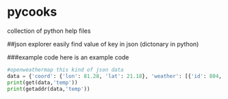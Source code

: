 # pycooks
collection of python help files

##json explorer
easily find value of key in json (dictonary in python)

###example code
here is an example code

```python
#openweathermap this kind of json data
data = {'coord': {'lon': 81.28, 'lat': 21.18}, 'weather': [{'id': 804, 'main': 'Clouds', 'description': 'overcast clouds', 'icon': '04n'}], 'base': 'stations', 'main': {'temp': 292.91, 'feels_like': 292.02, 'temp_min': 292.91, 'temp_max': 292.91, 'pressure': 1018, 'humidity': 67, 'sea_level': 1018, 'grnd_level': 984}, 'visibility': 10000, 'wind': {'speed': 2.81, 'deg': 53}, 'clouds': {'all': 100}, 'dt': 1606487301, 'sys': {'country': 'IN', 'sunrise': 1606438404, 'sunset': 1606477925}, 'timezone': 19800, 'id': 1272181, 'name': 'Delhi', 'cod': 200}
print(get(data,'temp'))
print(getaddr(data,'temp'))
```
